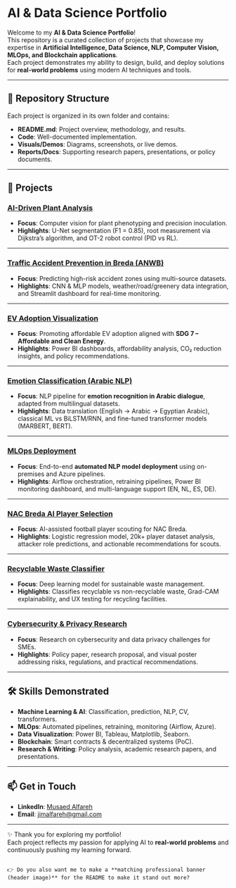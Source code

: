 # AI & Data Science Portfolio

Welcome to my **AI & Data Science Portfolio**!  
This repository is a curated collection of projects that showcase my expertise in **Artificial Intelligence, Data Science, NLP, Computer Vision, MLOps, and Blockchain applications**.  
Each project demonstrates my ability to design, build, and deploy solutions for **real-world problems** using modern AI techniques and tools.

---

## 📂 Repository Structure

Each project is organized in its own folder and contains:
- **README.md**: Project overview, methodology, and results.
- **Code**: Well-documented implementation.
- **Visuals/Demos**: Diagrams, screenshots, or live demos.
- **Reports/Docs**: Supporting research papers, presentations, or policy documents.

---

## 🚀 Projects

### [AI-Driven Plant Analysis](./AI-Driven-Plant-Analysis)
- **Focus**: Computer vision for plant phenotyping and precision inoculation.  
- **Highlights**: U-Net segmentation (F1 = 0.85), root measurement via Dijkstra’s algorithm, and OT-2 robot control (PID vs RL).  

---

### [Traffic Accident Prevention in Breda (ANWB)](./ANWB)
- **Focus**: Predicting high-risk accident zones using multi-source datasets.  
- **Highlights**: CNN & MLP models, weather/road/greenery data integration, and Streamlit dashboard for real-time monitoring.  

---

### [EV Adoption Visualization](./EV-Adoption-Visualization)
- **Focus**: Promoting affordable EV adoption aligned with **SDG 7 – Affordable and Clean Energy**.  
- **Highlights**: Power BI dashboards, affordability analysis, CO₂ reduction insights, and policy recommendations.  

---

### [Emotion Classification (Arabic NLP)](./Emotion-Classification)
- **Focus**: NLP pipeline for **emotion recognition in Arabic dialogue**, adapted from multilingual datasets.  
- **Highlights**: Data translation (English → Arabic → Egyptian Arabic), classical ML vs BiLSTM/RNN, and fine-tuned transformer models (MARBERT, BERT).  

---

### [MLOps Deployment](./MLOps-Deployment)
- **Focus**: End-to-end **automated NLP model deployment** using on-premises and Azure pipelines.  
- **Highlights**: Airflow orchestration, retraining pipelines, Power BI monitoring dashboard, and multi-language support (EN, NL, ES, DE).  

---

### [NAC Breda AI Player Selection](./NAC%20Breda%20AI%20Player%20Selection)
- **Focus**: AI-assisted football player scouting for NAC Breda.  
- **Highlights**: Logistic regression model, 20k+ player dataset analysis, attacker role predictions, and actionable recommendations for scouts.  

---

### [Recyclable Waste Classifier](./recyclable-waste)
- **Focus**: Deep learning model for sustainable waste management.  
- **Highlights**: Classifies recyclable vs non-recyclable waste, Grad-CAM explainability, and UX testing for recycling facilities.  

---

### [Cybersecurity & Privacy Research](./Cybersecurity-Privacy)
- **Focus**: Research on cybersecurity and data privacy challenges for SMEs.  
- **Highlights**: Policy paper, research proposal, and visual poster addressing risks, regulations, and practical recommendations.  

---

## 🛠️ Skills Demonstrated
- **Machine Learning & AI**: Classification, prediction, NLP, CV, transformers.  
- **MLOps**: Automated pipelines, retraining, monitoring (Airflow, Azure).  
- **Data Visualization**: Power BI, Tableau, Matplotlib, Seaborn.  
- **Blockchain**: Smart contracts & decentralized systems (PoC).  
- **Research & Writing**: Policy analysis, academic research papers, and presentations.  

---

## 📫 Get in Touch
- **LinkedIn**: [Musaed Alfareh](https://www.linkedin.com/in/musaed-alfareh-a365521b9)  
- **Email**: jimalfareh@gmail.com  

---

✨ Thank you for exploring my portfolio!  
Each project reflects my passion for applying AI to **real-world problems** and continuously pushing my learning forward.  
```

👉 Do you also want me to make a **matching professional banner (header image)** for the README to make it stand out more?
